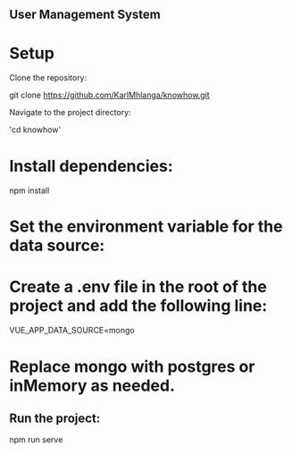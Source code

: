 ## User Management System

# Setup
Clone the repository:

git clone https://github.com/KarlMhlanga/knowhow.git

Navigate to the project directory:

'cd knowhow'

# Install dependencies:

npm install

# Set the environment variable for the data source:

# Create a .env file in the root of the project and add the following line:

VUE_APP_DATA_SOURCE=mongo

# Replace mongo with postgres or inMemory as needed.

## Run the project:

npm run serve
